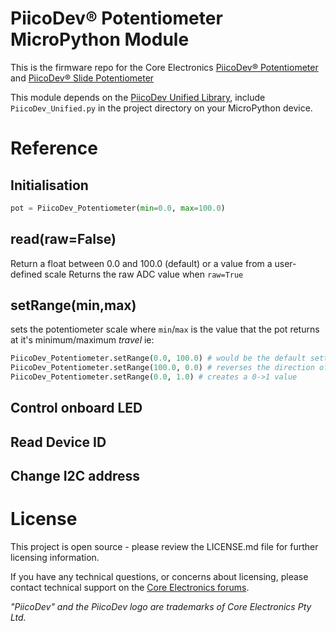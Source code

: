 # PiicoDev® Potentiometer MicroPython Module

This is the firmware repo for the Core Electronics [PiicoDev® Potentiometer](https://core-electronics.com.au/catalog/product/view/sku/CE08463) and [PiicoDev® Slide Potentiometer](https://core-electronics.com.au/catalog/product/view/sku/CE08502)

This module depends on the [PiicoDev Unified Library](https://github.com/CoreElectronics/CE-PiicoDev-Unified), include `PiicoDev_Unified.py` in the project directory on your MicroPython device.


# Reference

## Initialisation
```python
pot = PiicoDev_Potentiometer(min=0.0, max=100.0)
```

## read(raw=False)
Return a float between 0.0 and 100.0 (default) or a value from a user-defined scale
Returns the raw ADC value when `raw=True`

## setRange(min,max)
sets the potentiometer scale where `min`/`max` is the value that the pot returns at it's minimum/maximum *travel* ie:
```python
PiicoDev_Potentiometer.setRange(0.0, 100.0) # would be the default settings
PiicoDev_Potentiometer.setRange(100.0, 0.0) # reverses the direction of the pot
PiicoDev_Potentiometer.setRange(0.0, 1.0) # creates a 0->1 value
```

## Control onboard LED

## Read Device ID

## Change I2C address



# License
This project is open source - please review the LICENSE.md file for further licensing information.

If you have any technical questions, or concerns about licensing, please contact technical support on the [Core Electronics forums](https://forum.core-electronics.com.au/).

*\"PiicoDev\" and the PiicoDev logo are trademarks of Core Electronics Pty Ltd.*
